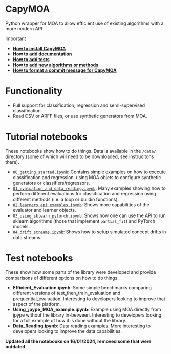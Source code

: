 # CapyMOA
Python wrapper for MOA to allow efficient use of existing algorithms with a more modern API

> [!IMPORTANT]
> * **[How to install CapyMOA](docs/installation.md)**
> * **[How to add documentation](docs/contributing/docs.md)**
> * **[How to add tests](docs/contributing/tests.md)**
> * **[How to add new algorithms or methods](docs/contributing/learners.md)**
> * **[How to format a commit message for CapyMOA](docs/contributing/vcs.md)**


# Functionality
* Full support for classification, regression and semi-supervised classification. 
* Read CSV or ARFF files, or use synthetic generators from MOA.

# Tutorial notebooks
These notebooks show how to do things. Data is available in the ```/data/``` directory (some of which will need to be downloaded, see instrucitons there). 

* [`00_getting_started.ipynb`](notebooks/00_getting_started.ipynb): Contains simple examples on how to execute classification and regression, using MOA objets to configure synthetic generators or classifiers/regressors. 
* [`01_evaluation_and_data_reading.ipynb`](notebooks/01_evaluation_and_data_reading.ipynb): Many examples showing how to perform different evaluations for classification and regression using different methods (i.e. a loop or buildin functions). 
* [`02_learners_api_examples.ipynb`](notebooks/02_learners_api_examples.ipynb): Shows more capabilities of the evaluator and learner objects.
* [`03_using_sklearn_pytorch.ipynb`](notebooks/03_using_sklearn_pytorch.ipynb): Shows how one can use the API to run sklearn algorithms (those that implement ```partial_fit```) and PyTorch models.
* [`04_drift_streams.ipynb`](notebooks/04_drift_streams.ipynb): Shows how to setup
   simulated concept drifts in data streams.

# Test notebooks
These show how some parts of the library were developed and provide comparisons of different options on how to do things. 

* **Efficient_Evaluation.ipynb**: Some simple benchmarks comparing different versions of test_then_train_evaluation and prequential_evaluation. Interesting to developers looking to improve that aspect of the platform. 
* **Using_jpype_MOA_example.ipynb**: Example using MOA directly from jpype without the library in-between. Interesting to developers looking for a full example of how it is done without the library. 
* **Data_Reading.ipynb**: Data reading examples. More interesting to developers looking to improve the data capabilities. 

**Updated all the notebooks on 16/01/2024, removed some that were outdated**
